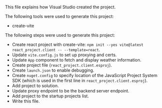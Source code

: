 This file explains how Visual Studio created the project.

The following tools were used to generate this project:
- create-vite

The following steps were used to generate this project:
- Create react project with create-vite: `npm init --yes vite@latest react_project.client -- --template=react`.
- Update `vite.config.js` to set up proxying and certs.
- Update `App` component to fetch and display weather information.
- Create project file (`react_project.client.esproj`).
- Create `launch.json` to enable debugging.
- Create `nuget.config` to specify location of the JavaScript Project System SDK (which is used in the first line in `react_project.client.esproj`).
- Add project to solution.
- Update proxy endpoint to be the backend server endpoint.
- Add project to the startup projects list.
- Write this file.
